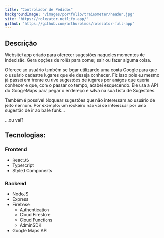 ```yaml
---
title: "Controlador de Pedidos"
backgroundImage: "/images/portfolio/trainometer/header.jpg"
site: "https://rolezator.netlify.app/"
github: "https://github.com/arthurolmos/rolezator-full-app"
---
```


## Descrição

Website/ app criado para oferecer sugestões naqueles momentos de indecisão. Gera opções de rolês para comer, sair ou fazer alguma coisa.

Oferece ao usuário também se logar utilizando uma conta Google para que o usuário cadastre lugares que ele deseja conhecer. Fiz isso pois eu mesmo já passei em frente ou tive sugestões de lugares por amigos que queria conhecer e que, com o passar do tempo, acabei esquecendo. Ele usa a API do GoogleMaps para pegar o endereço e salva na sua Lista de Sugestões.

Também é possível bloquear sugestões que não interessam ao usuário de jeito nenhum. Por exemplo: um rockeiro não vai se interessar por uma sugestão de ir ao baile funk...

...ou vai?

## Tecnologias:

### Frontend

- ReactJS
- Typescript
- Styled Components

### Backend

- NodeJS
- Express
- Firebase
  - Authentication
  - Cloud Firestore
  - Cloud Functions
  - AdminSDK
- Google Maps API
